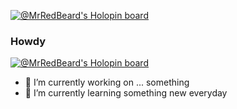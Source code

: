[![@MrRedBeard's Holopin board](https://holopin.io/api/user/board?user=mrredbeard)](https://holopin.io/@mrredbeard)

### Howdy

[![@MrRedBeard's Holopin board](https://holopin.onrender.com/MrRedBeard?style=flat-square])](https://holopin.io/@MrRedBeard)

- 🔭 I’m currently working on ... something
- 🌱 I’m currently learning something new everyday

<!--

Here are some ideas to get you started:
- 👯 I’m looking to collaborate on crossplatform multi use solutions
- 🤔 I’m looking for help with ... take a look and see what appeals 
- 💬 Ask me about ...
- 📫 How to reach me: ...
- ⚡ Fun fact: ...
-->
